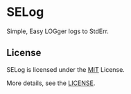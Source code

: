 # SELog
Simple, Easy LOGger logs to StdErr.

## License
SELog is licensed under the [MIT](https://opensource.org/licenses/MIT) License.

More details, see the [LICENSE](https://github.com/watcol/selog/blob/main/LICENSE).
